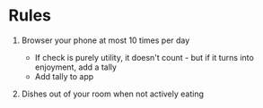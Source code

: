 # Rules
1. Browser your phone at most 10 times per day
    - If check is purely utility, it doesn't count - but if it turns into enjoyment, add a tally
    - Add tally to app

2. Dishes out of your room when not actively eating
